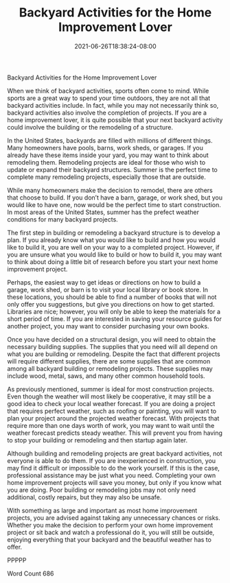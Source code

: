 ﻿---
title: "Backyard Activities for the Home Improvement Lover"
date: 2021-06-26T18:38:24-08:00
description: "Backyard Activities Tips for Web Success"
featured_image: "/images/Backyard Activities.jpg"
tags: ["Backyard Activities"]
---

Backyard Activities for the Home Improvement Lover

When we think of backyard activities, sports often come to mind.  While sports are a great way to spend your time outdoors, they are not all that backyard activities include.  In fact, while you may not necessarily think so, backyard activities also involve the completion of projects. If you are a home improvement lover, it is quite possible that your next backyard activity could involve the building or the remodeling of a structure.

In the United States, backyards are filled with millions of different things.  Many homeowners have pools, barns, work sheds, or garages.  If you already have these items inside your yard, you may want to think about remodeling them. Remodeling projects are ideal for those who wish to update or expand their backyard structures.  Summer is the perfect time to complete many remodeling projects, especially those that are outside. 

While many homeowners make the decision to remodel, there are others that choose to build.  If you don’t have a barn, garage, or work shed, but you would like to have one, now would be the perfect time to start construction. In most areas of the United States, summer has the prefect weather conditions for many backyard projects.  

The first step in building or remodeling a backyard structure is to develop a plan. If you already know what you would like to build and how you would like to build it, you are well on your way to a completed project.  However, if you are unsure what you would like to build or how to build it, you may want to think about doing a little bit of research before you start your next home improvement project.  

Perhaps, the easiest way to get ideas or directions on how to build a garage, work shed, or barn is to visit your local library or book store.  In these locations, you should be able to find a number of books that will not only offer you suggestions, but give you directions on how to get started.  Libraries are nice; however, you will only be able to keep the materials for a short period of time.  If you are interested in saving your resource guides for another project, you may want to consider purchasing your own books.

Once you have decided on a structural design, you will need to obtain the necessary building supplies. The supplies that you need will all depend on what you are building or remodeling. Despite the fact that different projects will require different supplies, there are some supplies that are common among all backyard building or remodeling projects. These supplies may include wood, metal, saws, and many other common household tools. 

As previously mentioned, summer is ideal for most construction projects. Even though the weather will most likely be cooperative, it may still be a good idea to check your local weather forecast.  If you are doing a project that requires perfect weather, such as roofing or painting, you will want to plan your project around the projected weather forecast.  With projects that require more than one days worth of work, you may want to wait until the weather forecast predicts steady weather. This will prevent you from having to stop your building or remodeling and then startup again later.

Although building and remodeling projects are great backyard activities, not everyone is able to do them.  If you are inexperienced in construction, you may find it difficult or impossible to do the work yourself. If this is the case, professional assistance may be just what you need. Completing your own home improvement projects will save you money, but only if you know what you are doing.  Poor building or remodeling jobs may not only need additional, costly repairs, but they may also be unsafe.  

With something as large and important as most home improvement projects, you are advised against taking any unnecessary chances or risks. Whether you make the decision to perform your own home improvement project or sit back and watch a professional do it, you will still be outside, enjoying everything that your backyard and the beautiful weather has to offer.

PPPPP

Word Count 686

